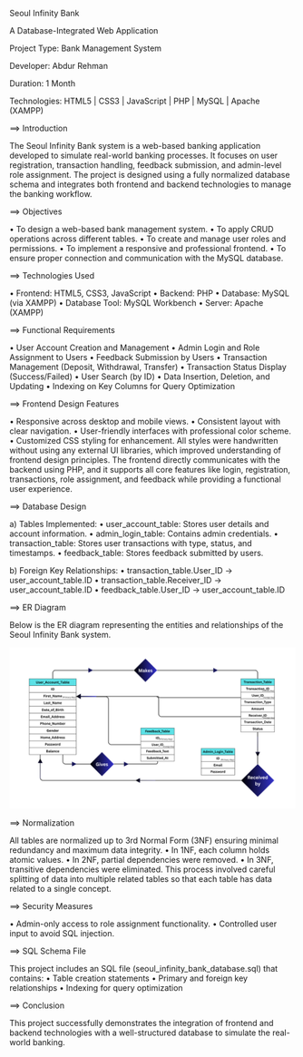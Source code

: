 Seoul Infinity Bank 

A Database-Integrated Web Application

Project Type: Bank Management System

Developer: Abdur Rehman

Duration: 1 Month

Technologies: HTML5 | CSS3 | JavaScript | PHP | MySQL | Apache (XAMPP)



==> Introduction

The Seoul Infinity Bank system is a web-based banking application developed to simulate real-world banking processes. 
It focuses on user registration, transaction handling, feedback submission, and admin-level role assignment. 
The project is designed using a fully normalized database schema and integrates both frontend and backend technologies to manage the banking workflow.



==> Objectives

•	To design a web-based bank management system.
•	To apply CRUD operations across different tables.
•	To create and manage user roles and permissions.
•	To implement a responsive and professional frontend.
•	To ensure proper connection and communication with the MySQL database.



==> Technologies Used

•	Frontend: HTML5, CSS3, JavaScript
•	Backend: PHP
•	Database: MySQL (via XAMPP)
•	Database Tool: MySQL Workbench
•	Server: Apache (XAMPP)
 

==> Functional Requirements

•	User Account Creation and Management
•	Admin Login and Role Assignment to Users
•	Feedback Submission by Users
•	Transaction Management (Deposit, Withdrawal, Transfer)
•	Transaction Status Display (Success/Failed)
•	User Search (by ID)
•	Data Insertion, Deletion, and Updating
•	Indexing on Key Columns for Query Optimization



==> Frontend Design Features

•	Responsive across desktop and mobile views.
•	Consistent layout with clear navigation.
•	User-friendly interfaces with professional color scheme.
•	Customized CSS styling for  enhancement.
All styles were handwritten without using any external UI libraries, which improved understanding of frontend design principles.
The frontend directly communicates with the backend using PHP, and it supports all core features like login, registration, transactions, role assignment, and feedback while providing a functional user experience.



==> Database Design

a) Tables Implemented:
•	user_account_table: Stores user details and account information.
•	admin_login_table: Contains admin credentials.
•	transaction_table: Stores user transactions with type, status, and timestamps.
•	feedback_table: Stores feedback submitted by users.

b) Foreign Key Relationships:
•	transaction_table.User_ID -> user_account_table.ID
•	transaction_table.Receiver_ID -> user_account_table.ID
•	feedback_table.User_ID -> user_account_table.ID
 


==> ER Diagram

Below is the ER diagram representing the entities and relationships of the Seoul Infinity Bank system.

![ER Diagram](ER-Diagram.png)



==> Normalization

All tables are normalized up to 3rd Normal Form (3NF) ensuring minimal redundancy and maximum data integrity.
•	In 1NF, each column holds atomic values.
•	In 2NF, partial dependencies were removed.
•	In 3NF, transitive dependencies were eliminated.
This process involved careful splitting of data into multiple related tables so that each table has data related to a single concept.



==> Security Measures

•	Admin-only access to role assignment functionality.
•	Controlled user input to avoid SQL injection.



==> SQL Schema File

This project includes an SQL file (seoul_infinity_bank_database.sql) that contains:
•	Table creation statements
•	Primary and foreign key relationships
•	Indexing for query optimization



==> Conclusion

This project successfully demonstrates the integration of frontend and backend technologies with a well-structured database to simulate the real-world banking.
